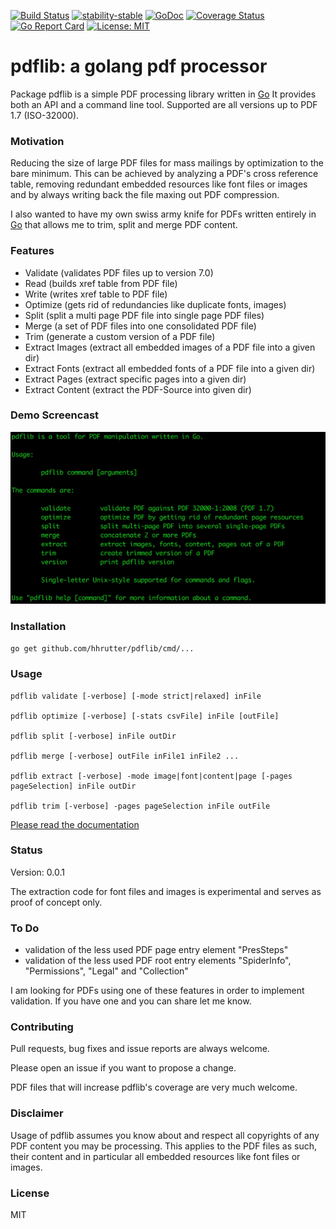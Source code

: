  
 
 [![Build Status](https://travis-ci.org/hhrutter/pdflib.svg?branch=master)](https://travis-ci.org/hhrutter/pdflib) [![stability-stable](https://img.shields.io/badge/stability-stable-green.svg)](https://github.com/emersion/stability-badges#stable) [![GoDoc](https://godoc.org/github.com/hhrutter/pdflib?status.svg)](https://godoc.org/github.com/hhrutter/pdflib) [![Coverage Status](https://coveralls.io/repos/github/hhrutter/pdflib/badge.svg?branch=master)](https://coveralls.io/github/hhrutter/pdflib?branch=master) [![Go Report Card](https://goreportcard.com/badge/github.com/hhrutter/pdflib)](https://goreportcard.com/report/github.com/hhrutter/pdflib) [![License: MIT](https://img.shields.io/github/license/mashape/apistatus.svg)](https://opensource.org/licenses/MIT) 
 
 # pdflib: a golang pdf processor

Package pdflib is a simple PDF processing library written in [Go](http://golang.org)
It provides both an API and a command line tool.
Supported are all versions up to PDF 1.7 (ISO-32000).

### Motivation

Reducing the size of large PDF files for mass mailings by optimization to the bare minimum.
This can be achieved by analyzing a PDF's cross reference table, removing redundant embedded resources like font files or images and by always writing back the file maxing out PDF compression.

I also wanted to have my own swiss army knife for PDFs written entirely in [Go](http://golang.org) that allows me to trim, split and merge PDF content.

### Features
* Validate (validates PDF files up to version 7.0)
* Read (builds xref table from PDF file)
* Write (writes xref table to PDF file)
* Optimize (gets rid of redundancies like duplicate fonts, images)
* Split (split a multi page PDF file into single page PDF files)
* Merge (a set of PDF files into one consolidated PDF file)
* Trim (generate a custom version of a PDF file)
* Extract Images (extract all embedded images of a PDF file into a given dir)
* Extract Fonts (extract all embedded fonts of a PDF file into a given dir)
* Extract Pages (extract specific pages into a given dir)
* Extract Content (extract the PDF-Source into given dir)

### Demo Screencast
[![asciicast](demo.png)](https://asciinema.org/a/05NjBWR8TeuaAe4V8lSrAUnwJ)

### Installation
`go get github.com/hhrutter/pdflib/cmd/...`


### Usage

    pdflib validate [-verbose] [-mode strict|relaxed] inFile

    pdflib optimize [-verbose] [-stats csvFile] inFile [outFile]
 
    pdflib split [-verbose] inFile outDir
 
    pdflib merge [-verbose] outFile inFile1 inFile2 ...
 
    pdflib extract [-verbose] -mode image|font|content|page [-pages pageSelection] inFile outDir
 
    pdflib trim [-verbose] -pages pageSelection inFile outFile

 [Please read the documentation ](https://godoc.org/github.com/hhrutter/pdflib)


### Status
Version: 0.0.1

The extraction code for font files and images is experimental and serves as proof of concept only.


### To Do
* validation of the less used PDF page entry element "PresSteps"
* validation of the less used PDF root entry elements "SpiderInfo", "Permissions", "Legal" and "Collection"

I am looking for PDFs using one of these features in order to implement validation. If you have one and you can share let me know.


### Contributing
Pull requests, bug fixes and issue reports are always welcome.

Please open an issue if you want to propose a change.

PDF files that will increase pdflib's coverage are very much welcome.


### Disclaimer
Usage of pdflib assumes you know about and respect all copyrights of any PDF content you may be processing. This applies to the PDF files as such, their content and in particular all embedded resources like font files or images.


### License
MIT




	